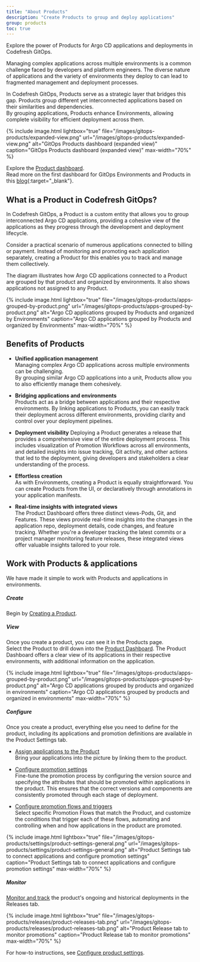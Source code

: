 ```yaml
---
title: "About Products"
description: "Create Products to group and deploy applications"
group: products
toc: true
---
```



Explore the power of Products for Argo CD applications and deployments in Codefresh GitOps. 

Managing complex applications across multiple environments is a common challenge faced by developers and platform engineers. The diverse nature of applications and the variety of environments they deploy to can lead to fragmented management and deployment processes.

In Codefresh GitOps, Products serve as a strategic layer that bridges this gap. Products group different yet interconnected applications based on their similarities and dependencies.  
By grouping applications, Products enhance Environments, allowing complete visibility for efficient deployment across them.

{% include 
	image.html 
	lightbox="true" 
	file="/images/gitops-products/expanded-view.png" 
	url="/images/gitops-products/expanded-view.png" 
	alt="GitOps Products dashboard (expanded view)" 
	caption="GitOps Products dashboard (expanded view)"
  max-width="70%" 
%}

Explore the [Product dashboard]({{site.baseurl}}/docs/dashboards/gitops-products/).  
Read more on the first dashboard for GitOps Environments and Products in this [blog](https://codefresh.io/blog/introducing-the-worlds-first-dashboard-for-gitops-environments/){:target="\_blank"}.


<!--- >>**NOTE**  
In the documentation, both Product (capitalized) and product (lowercase) refer to the same entity in Codefresh GitOps. They are used interchangeably for readability and consistency across the text.  -->

## What is a Product in Codefresh GitOps?
In Codefresh GitOps, a Product is a custom entity that allows you to group interconnected Argo CD applications, providing a cohesive view of the applications as they progress through the development and deployment lifecycle.  

Consider a practical scenario of numerous applications connected to billing or payment. Instead of monitoring and promoting each application separately, creating a Product for this enables you to track and manage them collectively.

The diagram illustrates how Argo CD applications connected to a Product are grouped by that product and organized by environments. It also shows applications not assigned to any Product.

{% include 
	image.html 
	lightbox="true" 
	file="/images/gitops-products/apps-grouped-by-product.png" 
	url="/images/gitops-products/apps-grouped-by-product.png" 
	alt="Argo CD applications grouped by Products and organized by Environments" 
	caption="Argo CD applications grouped by Products and organized by Environments"
  max-width="70%" 
%}

## Benefits of Products
* **Unified application management**  
  Managing complex Argo CD applications across multiple environments can be challenging.  
  By grouping similar Argo CD applications into a unit, Products allow you to also efficiently manage them cohesively.

* **Bridging applications and environments**  
  Products act as a bridge between applications and their respective environments. By linking applications to Products, you can easily track their deployment across different environments, providing clarity and control over your deployment pipelines.

* **Deployment visibility**
  Deploying a Product generates a release that provides a comprehensive view of the entire deployment process. This includes visualization of Promotion Workflows across all environments, and detailed insights into issue tracking, Git activity, and other actions that led to the deployment, giving developers and stakeholders a clear understanding of the process.

* **Effortless creation**  
  As with Environments, creating a Product is equally straightforward. You can create Products from the UI, or declaratively through annotations in your application manifests.

* **Real-time insights with integrated views**  
  The Product Dashboard offers three distinct views-Pods, Git, and Features. These views provide real-time insights into the changes in the application repo, deployment details, code changes, and feature tracking. Whether you're a developer tracking the latest commits or a project manager monitoring feature releases, these integrated views offer valuable insights tailored to your role.



## Work with Products & applications

We have made it simple to work with Products and applications in environments. 

##### Create
Begin by [Creating a Product]({{site.baseurl}}/docs/products/create-product/). 



##### View
Once you create a product, you can see it in the Products page.  
Select the Product to drill down into the [Product Dashboard]({{site.baseurl}}/docs/dashboards/gitops-products/). The Product Dashboard offers a clear view of its applications in their respective environments, with additional information on the application. 

{% include 
	image.html 
	lightbox="true" 
	file="/images/gitops-products/apps-grouped-by-product.png" 
	url="/images/gitops-products/apps-grouped-by-product.png" 
	alt="Argo CD applications grouped by products and organized in environments" 
	caption="Argo CD applications grouped by products and organized in environments"
  max-width="70%" 
%}


##### Configure

Once you create a product, everything else you need to define for the product, including its applications and promotion definitions are available in the Product Settings tab.

  * [Assign applications to the Product]({{site.baseurl}}/docs/products/assign-applications/)  
    Bring your applications into the picture by linking them to the product. 

  * [Configure promotion settings]({{site.baseurl}}/docs/products/configure-product-settings/)  
    Fine-tune the promotion process by configuring the version source and specifying the attributes that should be promoted within applications in the product. This ensures that the correct versions and components are consistently promoted through each stage of deployment.

  * [Configure promotion flows and triggers]({{site.baseurl}}/docs/products/promotion-flow-triggers/)  
    Select specific Promotion Flows that match the Product, and customize the conditions that trigger each of these flows, automating and controlling when and how applications in the product are promoted.

{% include 
	image.html 
	lightbox="true" 
	file="/images/gitops-products/settings/product-settings-general.png" 
	url="/images/gitops-products/settings/product-settings-general.png" 
	alt="Product Settings tab to connect applications and configure promotion settings" 
	caption="Product Settings tab to connect applications and configure promotion settings"
  max-width="70%" 
%}

##### Monitor  
[Monitor and track]({{site.baseurl}}/docs/promotions/releases) the product's ongoing and historical deployments in the Releases tab.

{% include 
	image.html 
	lightbox="true" 
	file="/images/gitops-products/releases/product-releases-tab.png" 
	url="/images/gitops-products/releases/product-releases-tab.png" 
	alt="Product Release tab to monitor promotions" 
	caption="Product Release tab to monitor promotions"
  max-width="70%" 
%}


For how-to instructions, see [Configure product settings]({{site.baseurl}}/docs/products/configure-product-settings/).
